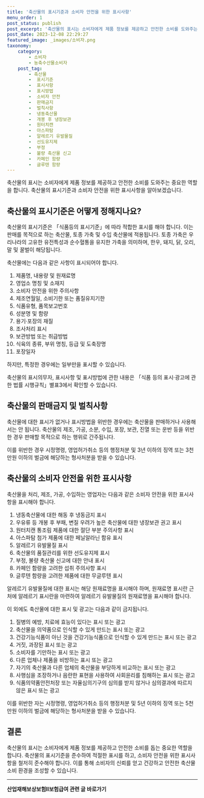 ```yaml
---
title: '축산물의 표시기준과 소비자 안전을 위한 표시사항'
menu_order: 1
post_status: publish
post_excerpt: '축산물의 표시는 소비자에게 제품 정보를 제공하고 안전한 소비를 도와주는 중요한 역할을 합니다. 축산물의 표시기준과 소비자 안전을 위한 표시사항을 알아보겠습니다.'
post_date: 2023-12-08 22:29:27
featured_image: _images/소비자.png
taxonomy:
    category:
        - 소비자
        - 농축수산물소비자
    post_tag:
        - 축산물
        -  표시기준
        -  표시사항
        -  표시방법
        -  소비자 안전
        -  판매금지
        -  벌칙사항
        -  냉동축산물
        -  개봉 후 냉장보관
        -  원터치캔
        -  아스파탐
        -  알레르기 유발물질
        -  선도유지제
        -  부정
        -  불량 축산물 신고
        -  카페인 함량
        -  글루텐 함량
---
```



축산물의 표시는 소비자에게 제품 정보를 제공하고 안전한 소비를 도와주는 중요한 역할을 합니다. 축산물의 표시기준과 소비자 안전을 위한 표시사항을 알아보겠습니다.

## 축산물의 표시기준은 어떻게 정해지나요?

축산물의 표시기준은 「식품등의 표시기준」에 따라 적합한 표시를 해야 합니다. 이는 판매를 목적으로 하는 축산물, 토종 가축 및 수입 축산물에 적용됩니다. 토종 가축은 우리나라의 고유한 유전특성과 순수혈통을 유지한 가축을 의미하며, 한우, 돼지, 닭, 오리, 말 및 꿀벌이 해당됩니다.

축산물에는 다음과 같은 사항이 표시되어야 합니다.

1. 제품명, 내용량 및 원재료명
2. 영업소 명칭 및 소재지
3. 소비자 안전을 위한 주의사항
4. 제조연월일, 소비기한 또는 품질유지기한
5. 식품유형, 품목보고번호
6. 성분명 및 함량
7. 용기·포장의 재질
8. 조사처리 표시
9. 보관방법 또는 취급방법
10. 식육의 종류, 부위 명칭, 등급 및 도축장명
11. 포장일자

하지만, 특정한 경우에는 일부만을 표시할 수 있습니다.

축산물의 표시의무자, 표시사항 및 표시방법에 관한 내용은 「식품 등의 표시·광고에 관한 법률 시행규칙」별표3에서 확인할 수 있습니다.

## 축산물의 판매금지 및 벌칙사항

축산물에 대한 표시가 없거나 표시방법을 위반한 경우에는 축산물을 판매하거나 사용해서는 안 됩니다. 축산물의 제조, 가공, 소분, 수입, 포장, 보관, 진열 또는 운반 등을 위반한 경우 판매할 목적으로 하는 행위로 간주됩니다.

이를 위반한 경우 시정명령, 영업허가취소 등의 행정처분 및 3년 이하의 징역 또는 3천만원 이하의 벌금에 해당하는 형사처분을 받을 수 있습니다.

## 축산물의 소비자 안전을 위한 표시사항

축산물을 처리, 제조, 가공, 수입하는 영업자는 다음과 같은 소비자 안전을 위한 표시사항을 표시해야 합니다.

1. 냉동축산물에 대한 해동 후 냉동금지 표시
2. 우유류 등 개봉 후 부패, 변질 우려가 높은 축산물에 대한 냉장보관 권고 표시
3. 원터치캔 통조림 제품에 대한 절단 부분 주의사항 표시
4. 아스파탐 첨가 제품에 대한 페닐알라닌 함유 표시
5. 알레르기 유발물질 표시
6. 축산물의 품질관리를 위한 선도유지제 표시
7. 부정, 불량 축산물 신고에 대한 안내 표시
8. 카페인 함량을 고려한 섭취 주의사항 표시
9. 글루텐 함량을 고려한 제품에 대한 무글루텐 표시

알레르기 유발물질에 대한 표시는 해당 원재료명을 표시해야 하며, 원재료명 표시란 근처에 알레르기 표시란을 마련하여 알레르기 유발물질의 원재료명을 표시해야 합니다.

이 외에도 축산물에 대한 표시 및 광고는 다음과 같이 금지됩니다.

1. 질병의 예방, 치료에 효능이 있다는 표시 또는 광고
2. 축산물을 의약품으로 인식할 수 있게 만드는 표시 또는 광고
3. 건강기능식품이 아닌 것을 건강기능식품으로 인식할 수 있게 만드는 표시 또는 광고
4. 거짓, 과장된 표시 또는 광고
5. 소비자를 기만하는 표시 또는 광고
6. 다른 업체나 제품을 비방하는 표시 또는 광고
7. 자기의 축산물과 다른 업체의 축산물을 부당하게 비교하는 표시 또는 광고
8. 사행심을 조장하거나 음란한 표현을 사용하여 사회윤리를 침해하는 표시 또는 광고
9. 식품의약품안전처장 또는 자율심의기구의 심의를 받지 않거나 심의결과에 따르지 않은 표시 또는 광고

이를 위반한 자는 시정명령, 영업허가취소 등의 행정처분 및 5년 이하의 징역 또는 5천만원 이하의 벌금에 해당하는 형사처분을 받을 수 있습니다.

## 결론

축산물의 표시는 소비자에게 제품 정보를 제공하고 안전한 소비를 돕는 중요한 역할을 합니다. 축산물의 표시기준을 준수하여 적절한 표시를 하고, 소비자 안전을 위한 표시사항을 철저히 준수해야 합니다. 이를 통해 소비자의 신뢰를 얻고 건강하고 안전한 축산물 소비 환경을 조성할 수 있습니다.
<!-- wp:separator -->
<hr class="wp-block-separator has-alpha-channel-opacity"/>
<!-- /wp:separator -->

<!-- wp:group {"backgroundColor":"base","layout":{"type":"constrained"}} -->
<div class="wp-block-group has-base-background-color has-background"><!-- wp:paragraph {"align":"center","fontSize":"medium"} -->
<p class="has-text-align-center has-large-font-size"><strong>산업재해보상보험Ⅱ보험급여 관련 글 바로가기</strong></p>
<!-- /wp:paragraph -->


<!-- wp:latest-posts
{"categories":[{"id":10872,"count":19,"description":"","link":"https://uknowlaw.com/category/%ec%82%b0%ec%97%85%ec%9e%ac%ed%95%b4%eb%b3%b4%ec%83%81%eb%b3%b4%ed%97%98%e2%85%b1%eb%b3%b4%ed%97%98%ea%b8%89%ec%97%ac/","name":"산업재해보상보험Ⅱ보험급여","slug":"산업재해보상보험Ⅱ보험급여","taxonomy":"category","parent":0,"meta":[],"_links":{"self":[{"href":"https://uknowlaw.com/wp-json/wp/v2/categories/10872"}],"collection":[{"href":"https://uknowlaw.com/wp-json/wp/v2/categories"}],"about":[{"href":"https://uknowlaw.com/wp-json/wp/v2/taxonomies/category"}],"wp:post_type":[{"href":"https://uknowlaw.com/wp-json/wp/v2/posts?categories=10872"}],"curies":[{"name":"wp","href":"https://api.w.org/{rel}","templated":true}]}}],"postsToShow":100,"excerptLength":28,"postLayout":"grid","columns":2,"featuredImageAlign":"left","featuredImageSizeSlug":"large","fontSize":"small"} /--></div>
<!-- /wp:group -->